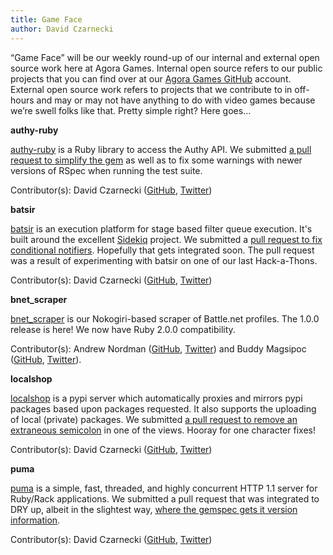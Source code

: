 ```yaml
---
title: Game Face
author: David Czarnecki
---
```

“Game Face” will be our weekly round-up of our internal and external open source work here at Agora Games. Internal open source refers to our public projects that you can find over at our [Agora Games GitHub](https://github.com/agoragames/) account. External open source work refers to projects that we contribute to in off-hours and may or may not have anything to do with video games because we’re swell folks like that. Pretty simple right? Here goes…

 **authy-ruby**

 [authy-ruby](https://github.com/authy/authy-ruby) is a Ruby library to access the Authy API. We submitted [a pull request to simplify the gem](https://github.com/authy/authy-ruby/pull/7) as well as to fix some warnings with newer versions of RSpec when running the test suite.

 Contributor(s): David Czarnecki ([GitHub](https://github.com/czarneckid/), [Twitter](https://twitter.com/czarneckid))

 **batsir**

 [batsir](https://github.com/jwkoelewijn/batsir) is an execution platform for stage based filter queue execution. It's built around the excellent [Sidekiq](https://github.com/mperham/sidekiq) project. We submitted a [pull request to fix conditional notifiers](https://github.com/jwkoelewijn/batsir/pull/19). Hopefully that gets integrated soon. The pull request was a result of experimenting with batsir on one of our last Hack-a-Thons.

 Contributor(s): David Czarnecki ([GitHub](https://github.com/czarneckid/), [Twitter](https://twitter.com/czarneckid))

 **bnet_scraper**

 [bnet_scraper](https://github.com/agoragames/bnet_scraper/) is our Nokogiri-based scraper of Battle.net profiles. The 1.0.0 release is here! We now have Ruby 2.0.0 compatibility.

 Contributor(s): Andrew Nordman ([GitHub](https://github.com/cadwallion), [Twitter](https://twitter.com/cadwallion)) and Buddy Magsipoc ([GitHub](https://github.com/keikun17), [Twitter](https://twitter.com/keikun17)).

 **localshop**

 [localshop](https://github.com/mvantellingen/localshop) is a pypi server which automatically proxies and mirrors pypi packages based upon packages requested. It also supports the uploading of local (private) packages. We submitted [a pull request to remove an extraneous semicolon](https://github.com/mvantellingen/localshop/pull/70) in one of the views. Hooray for one character fixes!

 Contributor(s): David Czarnecki ([GitHub](https://github.com/czarneckid/), [Twitter](https://twitter.com/czarneckid))

 **puma**

 [puma](https://github.com/puma/puma) is a simple, fast, threaded, and highly concurrent HTTP 1.1 server for Ruby/Rack applications. We submitted a pull request that was integrated to DRY up, albeit in the slightest way, [where the gemspec gets it version information](https://github.com/puma/puma/pull/339).

 Contributor(s): David Czarnecki ([GitHub](https://github.com/czarneckid/), [Twitter](https://twitter.com/czarneckid))
